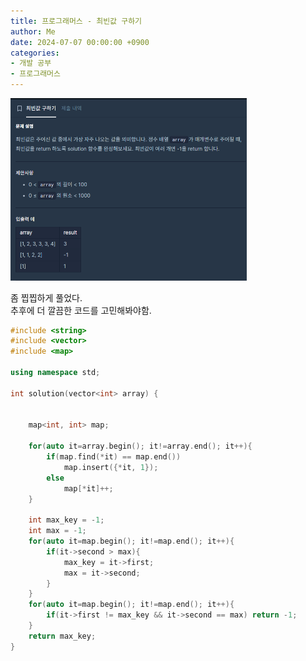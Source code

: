 ```yaml
---
title: 프로그래머스 - 최빈값 구하기
author: Me
date: 2024-07-07 00:00:00 +0900
categories:
- 개발 공부
- 프로그래머스
---
```

<img src="../assets/img/2024-07-07-programmers_most-frequent-value/2024-07-07-22-24-10.png" width="75%" alt=""/>


좀 찝찝하게 풀었다. \
추후에 더 깔끔한 코드를 고민해봐야함.

```c++
#include <string>
#include <vector>
#include <map>

using namespace std;

int solution(vector<int> array) {


    map<int, int> map;

    for(auto it=array.begin(); it!=array.end(); it++){
        if(map.find(*it) == map.end())
            map.insert({*it, 1});
        else
            map[*it]++;
    }

    int max_key = -1;
    int max = -1;
    for(auto it=map.begin(); it!=map.end(); it++){
        if(it->second > max){
            max_key = it->first;
            max = it->second;
        }
    }
    for(auto it=map.begin(); it!=map.end(); it++){
        if(it->first != max_key && it->second == max) return -1;
    }
    return max_key;
}
```